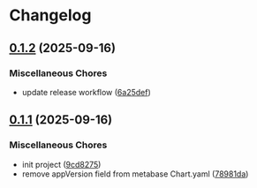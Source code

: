 # Changelog

## [0.1.2](https://github.com/ZeroGachis/metabase-helm-chart/compare/v0.1.1...v0.1.2) (2025-09-16)


### Miscellaneous Chores

* update release workflow ([6a25def](https://github.com/ZeroGachis/metabase-helm-chart/commit/6a25def7540182221cbaf65777a7c488c15081da))

## [0.1.1](https://github.com/ZeroGachis/metabase-helm-chart/compare/v0.1.0...v0.1.1) (2025-09-16)


### Miscellaneous Chores

* init project ([9cd8275](https://github.com/ZeroGachis/metabase-helm-chart/commit/9cd8275b6502bfb8b968c2407ddec60f5d8bc21b))
* remove appVersion field from metabase Chart.yaml ([78981da](https://github.com/ZeroGachis/metabase-helm-chart/commit/78981da0592462e0bc7982cd5701383da020a8e1))
